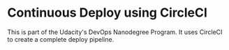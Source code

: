 # Continuous Deploy using CircleCI

This is part of the Udacity's DevOps Nanodegree Program. It uses CircleCI to create a complete deploy pipeline.
